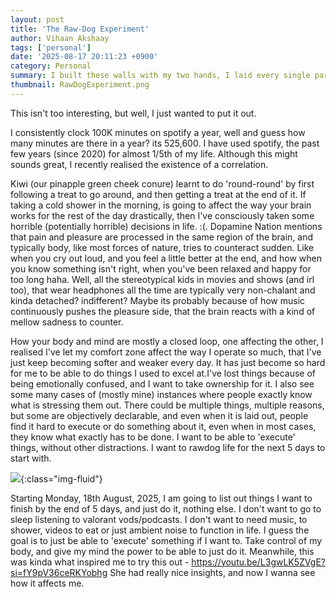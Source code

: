 ```yaml
---
layout: post
title: 'The Raw-Dog Experiment'
author: Vihaan Akshaay
tags: ['personal']
date: '2025-08-17 20:11:23 +0900'
category: Personal
summary: I built these walls with my two hands, I laid every single part.
thumbnail: RawDogExperiment.png
---
```


This isn't too interesting, but well, I just wanted to put it out.

I consistently clock 100K minutes on spotify a year, well and guess how many minutes are there in a year? its 525,600. I have used spotify, the past few years (since 2020) for almost 1/5th of my life. Although this might sounds great, I recently realised the existence of a correlation.

Kiwi (our pinapple green cheek conure) learnt to do 'round-round' by first following a treat to go around, and then getting a treat at the end of it. If taking a cold shower in the morning, is going to affect the way your brain works for the rest of the day drastically, then I've consciously taken some horrible (potentially horrible) decisions in life. :(. Dopamine Nation mentions that pain and pleasure are processed in the same region of the brain, and typically body, like most forces of nature, tries to counteract sudden. Like when you cry out loud, and you feel a little better at the end, and how when you know something isn't right, when you've been relaxed and happy for too long haha. Well, all the stereotypical kids in movies and shows (and irl too), that wear headphones all the time are typically very non-chalant and kinda detached? indifferent? Maybe its probably because of how music continuously pushes the pleasure side, that the brain reacts with a kind of mellow sadness to counter.

How your body and mind are mostly a closed loop, one affecting the other, I realised I've let my comfort zone affect the way I operate so much, that I've just keep becoming softer and weaker every day. It has just become so hard for me to be able to do things I used to excel at.I've lost things because of being emotionally confused, and I want to take ownership for it. I also see some many cases of (mostly mine) instances where people exactly know what is stressing them out. There could be multiple things, multiple reasons, but some are objectively declarable, and even when it is laid out, people find it hard to execute or do something about it, even when in most cases, they know what exactly has to be done. I want to be able to 'execute' things, without other distractions. I want to rawdog life for the next 5 days to start with.

![](/assets/img/posts/RawdogExperiment.png){:class="img-fluid"}

Starting Monday, 18th August, 2025, I am going to list out things I want to finish by the end of 5 days, and just do it, nothing else.
I don't want to go to sleep listening to valorant vods/podcasts. I don't want to need music, to shower, videos to eat or just ambient noise to function in life. I guess the goal is to just be able to 'execute' something if I want to. Take control of my body, and give my mind the power to be able to just do it. Meanwhile, this was kinda what inspired me to try this out - https://youtu.be/L3gwLK5ZVgE?si=fY9pV36ceRKYobhg
She had really nice insights, and now I wanna see how it affects me.